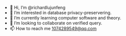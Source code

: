 - 👋 Hi, I’m @richardlujunfeng
- 👀 I’m interested in database privacy-preservering.
- 🌱 I’m currently learning computer software and theory.
- 💞️ I’m looking to collaborate on verified query.
- 📫 How to reach me 1074289549@qq.com

<!---
richardlujunfeng/richardlujunfeng is a ✨ special ✨ repository because its `README.md` (this file) appears on your GitHub profile.
You can click the Preview link to take a look at your changes.
--->
